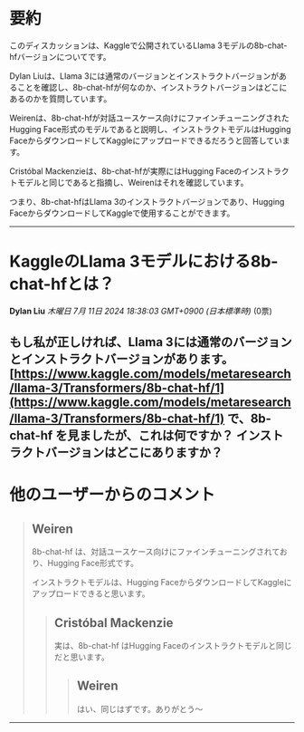 # 要約 
このディスカッションは、Kaggleで公開されているLlama 3モデルの8b-chat-hfバージョンについてです。

Dylan Liuは、Llama 3には通常のバージョンとインストラクトバージョンがあることを確認し、8b-chat-hfが何なのか、インストラクトバージョンはどこにあるのかを質問しています。

Weirenは、8b-chat-hfが対話ユースケース向けにファインチューニングされたHugging Face形式のモデルであると説明し、インストラクトモデルはHugging FaceからダウンロードしてKaggleにアップロードできるだろうと回答しています。

Cristóbal Mackenzieは、8b-chat-hfが実際にはHugging Faceのインストラクトモデルと同じであると指摘し、Weirenはそれを確認しています。

つまり、8b-chat-hfはLlama 3のインストラクトバージョンであり、Hugging FaceからダウンロードしてKaggleで使用することができます。


---
# KaggleのLlama 3モデルにおける8b-chat-hfとは？

**Dylan Liu** *木曜日 7月 11日 2024 18:38:03 GMT+0900 (日本標準時)* (0票)

もし私が正しければ、Llama 3には通常のバージョンとインストラクトバージョンがあります。
[https://www.kaggle.com/models/metaresearch/llama-3/Transformers/8b-chat-hf/1](https://www.kaggle.com/models/metaresearch/llama-3/Transformers/8b-chat-hf/1) で、8b-chat-hf を見ましたが、これは何ですか？ インストラクトバージョンはどこにありますか？
---
# 他のユーザーからのコメント
> ## Weiren
> 
> 8b-chat-hf は、対話ユースケース向けにファインチューニングされており、Hugging Face形式です。
> 
> インストラクトモデルは、Hugging FaceからダウンロードしてKaggleにアップロードできると思います。
> 
> 
> 
> > ## Cristóbal Mackenzie
> > 
> > 実は、8b-chat-hf はHugging Faceのインストラクトモデルと同じだと思います。
> > 
> > 
> > 
> > > ## Weiren
> > > 
> > > はい、同じはずです。ありがとう〜
> > > 
> > > 
> > > 
--- 

